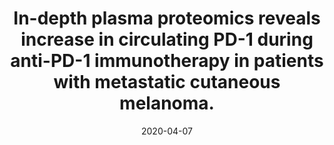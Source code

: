 ---
link: http://dx.doi.org/10.1136/jitc-2019-000204
journal: Journal for ImmunoTherapy of Cancer
title: "In-depth plasma proteomics reveals increase in circulating PD-1 during anti-PD-1 immunotherapy in patients with metastatic cutaneous melanoma."
date: 2020-04-07
authors: Babačić, H., Lehtiö, J., Pico de Coaña, Y., Pernemalm, M., Eriksson, H.
---